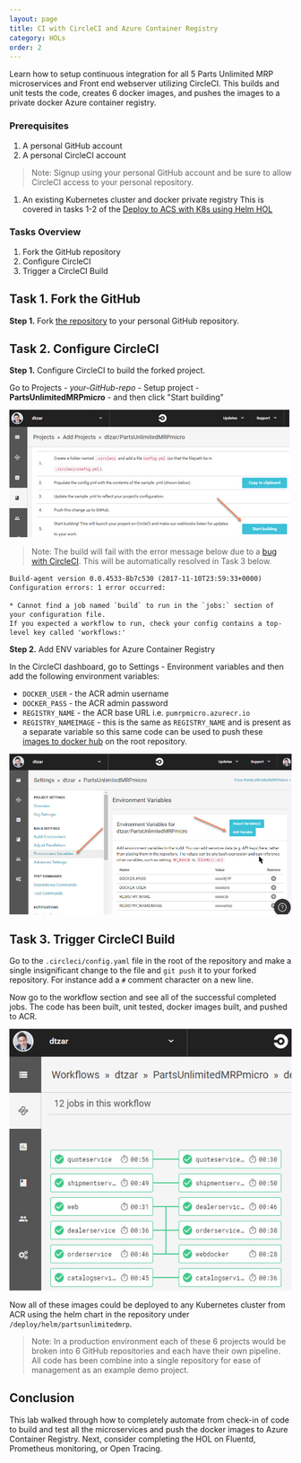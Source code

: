 ```yaml
---
layout: page
title: CI with CircleCI and Azure Container Registry
category: HOLs
order: 2
---
```


Learn how to setup continuous integration for all 5 Parts Unlimited MRP microservices and Front end webserver utilizing CircleCI.  This builds and unit tests the code, creates 6 docker images, and pushes the images to a private docker Azure container registry.

### Prerequisites

1. A personal GitHub account
1. A personal CircleCI account
  > Note: Signup using your personal GitHub account and be sure to allow CircleCI access to your personal repository.
1. An existing Kubernetes cluster and docker private registry This is covered in tasks 1-2 of the [Deploy to ACS with K8s using Helm HOL](https://microsoft.github.io/PartsUnlimitedMRPmicro/hols/deploy-aks-kubernetes-helm.html)

### Tasks Overview

1. Fork the GitHub repository
1. Configure CircleCI
1. Trigger a CircleCI Build

## Task 1. Fork the GitHub

**Step 1.** Fork [the repository](https://github.com/Microsoft/PartsUnlimitedMRPmicro) to your personal GitHub repository.

## Task 2. Configure CircleCI

**Step 1.** Configure CircleCI to build the forked project.

Go to Projects - _your-GitHub-repo_  - Setup project - **PartsUnlimitedMRPmicro** - and then click "Start building"

![](<../assets/circleciacr/circleci-build-project.jpg>)

> Note: The build will fail with the error message below due to a [bug with CircleCI](https://discuss.circleci.com/t/if-you-expected-a-workflow-to-run-check-your-config-contains-a-top-level-key-called-workflows/16798).  This will be automatically resolved in Task 3 below.

```
Build-agent version 0.0.4533-8b7c530 (2017-11-10T23:59:33+0000)
Configuration errors: 1 error occurred:

* Cannot find a job named `build` to run in the `jobs:` section of your configuration file.
If you expected a workflow to run, check your config contains a top-level key called 'workflows:'
```

**Step 2.** Add ENV variables for Azure Container Registry

In the CircleCI dashboard, go to Settings - Environment variables and then add the following environment variables:

- `DOCKER_USER` - the ACR admin username
- `DOCKER_PASS` - the ACR admin password
- `REGISTRY_NAME` - the ACR base URL i.e. `pumrpmicro.azurecr.io`
- `REGISTRY_NAMEIMAGE` - this is the same as `REGISTRY_NAME` and is present as a separate variable so this same code can be used to push these [images to docker hub](https://hub.docker.com/r/microsoft/pumrp-catalog/) on the root repository.

![](<../assets/circleciacr/circleci-env.jpg>)

## Task 3. Trigger CircleCI Build

Go to the `.circleci/config.yaml` file in the root of the repository and make a single insignificant change to the file 
and `git push` it to your forked repository.  For instance add a `#` comment character on a new line.

Now go to the workflow section and see all of the successful completed jobs.  The code has been built, unit tested, docker images built, and pushed to ACR.

![](<../assets/circleciacr/circleci-workflow.jpg>)

Now all of these images could be deployed to any Kubernetes cluster from ACR using the helm chart in the repository under `/deploy/helm/partsunlimitedmrp`.

> Note: In a production environment each of these 6 projects would be broken into 6 GitHub repositories and each have their own pipeline.  All code has been combine into a single repository for ease of management as an example demo project.

## Conclusion

This lab walked through how to completely automate from check-in of code to build and test all the microservices and push the docker images to Azure Container Registry. Next, consider completing the HOL on Fluentd, Prometheus monitoring, or Open Tracing.
